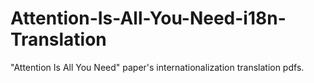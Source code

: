# Attention-Is-All-You-Need-i18n-Translation
"Attention Is All You Need" paper's internationalization translation pdfs.
